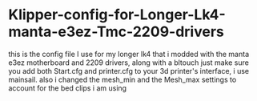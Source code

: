 # Klipper-config-for-Longer-Lk4-manta-e3ez-Tmc-2209-drivers
this is the config file I use for my longer lk4 that i modded with the manta e3ez motherboard and 2209 drivers, along with a bltouch 
just make sure you add both Start.cfg and printer.cfg to your 3d printer's interface, i use mainsail.
also i changed the mesh_min and the Mesh_max settings to account for the bed clips i am using
